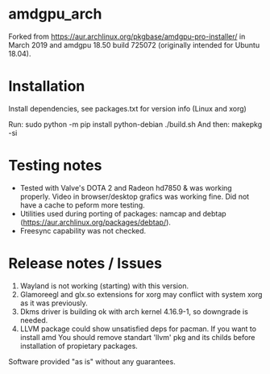# amdgpu_arch

Forked from https://aur.archlinux.org/pkgbase/amdgpu-pro-installer/ in March 2019 and amdgpu 18.50 build 725072 (originally intended for Ubuntu 18.04).

# Installation

Install dependencies, see packages.txt for version info (Linux and xorg)

Run:
sudo python -m pip install python-debian
./build.sh
And then:
makepkg -si 


# Testing notes
- Tested with Valve's DOTA 2 and Radeon hd7850 & was working properly. Video in browser/desktop grafics was working fine. Did not have a cache to peform more testing.
- Utilities used during porting of packages: namcap and debtap (https://aur.archlinux.org/packages/debtap/).
- Freesync capability was not checked.

# Release notes / Issues
1) Wayland is not working (starting) with this version.
2) Glamoreegl and glx.so extensions for xorg may conflict with system xorg as it was previously.
3) Dkms driver is building ok with arch kernel 4.16.9-1, so downgrade is needed.
4) LLVM package could show unsatisfied deps for pacman. If you want to install amd You should remove standart 'llvm' pkg and its childs before installation of propietary packages. 

Software provided "as is" without any guarantees.

